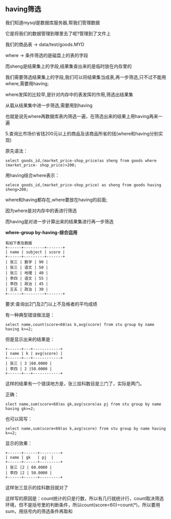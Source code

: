 ## having筛选 ##

我们知道mysql是数据库服务器,帮我们管理数据

它是将我们的数据管理到哪里去了呢?管理到了文件上

我们的商品表 -> data/test/goods.MYD

where -> 条件筛选的是磁盘上的表的字段


而sheng是结果集上的字段,结果集查出来的是临时放在内存里的

我们需要筛选结果集上的字段,我们可以将结果集当成表,再一步筛选,只不过不能用where,需要用having;

where发挥的比较早,是针对内存中的表发挥的作用,筛选出结果集

从载从结果集中进一步筛选,需要用到having

也就是说先where再数据库表内筛选一遍，在筛选出来的结果上用having再来一遍

5.查询比市场价省钱200元以上的商品及该商品所省的钱(where和having分别实现)

原先语法：

    select goods_id,(market_price-shop_price)as sheng from goods where (market_price- shop_price)>200;
    

用having结合where表示：

    selece goods_id,(market_price-shop_price) as sheng from goods having sheng>200;


where和having都存在,where要放在having的前面;

因为where是对内存中的表进行筛选

而having是对进一步计算出来的结果集进行再一步筛选

**where-group by-having-综合运用**
    
    有如下表及数据
    +------+---------+-------+
    | name | subject | score |
    +------+---------+-------+
    | 张三 | 数学 | 90 |
    | 张三 | 语文 | 50 |
    | 张三 | 地理 | 40 |
    | 李四 | 语文 | 55 |
    | 李四 | 政治 | 45 |
    | 王五 | 政治 | 30 |
    +------+---------+-------+

要求:查询出2门及2门以上不及格者的平均成绩


有一种典型错误做法是：


    select name,count(score<60)as k,avg(score) from stu group by name having k>=2;

但是显示出来的结果是：

    +------+---+------------+
    | name | k | avg(score) |
    +------+---+------------+
    | 张三 | 3 |60.0000 |
    | 李四 | 2 |50.0000 |
    +------+---+------------+


这样的结果有一个错误地方是，张三挂科数目是三门了，实际是两门。

正确：

    slect name,sum(score<60)as gk,avg(score)as pj from stu group by name having gk>=2;

也可以简写：

    select name,sum(score<60)as k,avg(score) from stu group by name having k>=2;

显示的效果：

    +------+------+---------+
    | name | gk   | pj  |
    +------+------+---------+
    | 张三 |2 | 60.0000 |
    | 李四 |2 | 50.0000 |
    +------+------+---------+


这样张三显示的挂科数目就对了

这样写的原因是：count统计的只是行数，所以有几行就统计行，count取决筛选环境，但不是括号里的判断条件，所以count(score<60)=count(*)，所以要用sum，用括号内的筛选条件再取和

